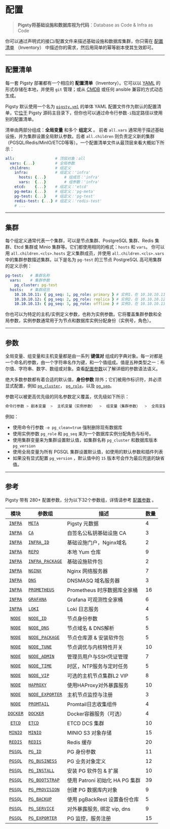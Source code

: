 # 配置

> **Pigsty将基础设施和数据库视为代码**：Database as Code & Infra as Code 

你可以通过声明式的接口/配置文件来描述基础设施和数据库集群，你只需在 [配置清单](#配置清单) （Inventory） 中描述你的需求，然后用简单的幂等剧本使其生效即可。


----------------

## 配置清单

每一套 Pigsty 部署都有一个相应的 **配置清单**（Inventory）。它可以以 [YAML](https://docs.ansible.com/ansible/2.9/user_guide/playbooks_variables.html) 的形式存储在本地，并使用 `git` 管理；或从 [CMDB](https://docs.ansible.com/ansible/2.9/user_guide/intro_dynamic_inventory.html) 或任何 ansible 兼容的方式动态生成。

Pigsty 默认使用一个名为 [`pigsty.yml`](https://github.com/Vonng/pigsty/blob/master/pigsty.yml) 的单体 YAML 配置文件作为默认的配置清单，它[位于](https://github.com/Vonng/pigsty/blob/master/ansible.cfg#L3) Pigsty 源码主目录下，但你也可以通过命令行参数`-i`指定路径以使用别的配置清单。

清单由两部分组成：**全局变量** 和多个 **组定义** 。 前者 `all.vars` 通常用于描述基础设施，并为集群设置全局默认参数。后者 `all.children` 则负责定义新的集群（PGSQL/Redis/MinIO/ETCD等等）。一个配置清单文件从最顶层来看大概如下所示：

```yaml
all:                  # 顶层对象：all
  vars: {...}         # 全局参数
  children:           # 组定义
    infra:            # 组定义：'infra'
      hosts: {...}        # 组成员：'infra'
      vars:  {...}        # 组参数：'infra'
    etcd:    {...}    # 组定义：'etcd'
    pg-meta: {...}    # 组定义：'pg-meta'
    pg-test: {...}    # 组定义：'pg-test'
    redis-test: {...} # 组定义：'redis-test'
    # ...
```


----------------

## 集群

每个组定义通常代表一个集群，可以是节点集群、PostgreSQL 集群、Redis 集群、Etcd 集群或 Minio 集群等。它们都使用相同的格式：`hosts` 和 `vars`。
你可以用 `all.children.<cls>.hosts` 定义集群成员，并使用 `all.children.<cls>.vars` 中的集群参数描述集群。以下是名为 `pg-test` 的三节点 PostgreSQL 高可用集群的定义示例：

```yaml
pg-test:   # 集群名称
  vars:    # 集群参数
    pg_cluster: pg-test
  hosts:   # 集群成员
    10.10.10.11: { pg_seq: 1, pg_role: primary } # 实例1，在 10.10.10.11 上，主库
    10.10.10.12: { pg_seq: 2, pg_role: replica } # 实例2，在 10.10.10.12 上，从库
    10.10.10.13: { pg_seq: 3, pg_role: offline } # 实例3，在 10.10.10.13 上，从库
```

你也可以为特定的主机/实例定义参数，也称为实例参数。它将覆盖集群参数和全局参数，实例参数通常用于为节点和数据库实例分配身份（实例号，角色）。



----------------

## 参数

全局变量、组变量和主机变量都是由一系列 **键值对** 组成的字典对象。每一对都是一个命名的参数，由一个字符串名作为键，和一个值组成。值是五种类型之一：布尔值、字符串、数字、数组或对象。查看[配置参数](param)以了解详细的参数语法语义。

绝大多数参数都有着合适的默认值，**身份参数** 除外；它们被用作标识符，并必须显式配置，例如 [`pg_cluster`](param#pg_cluster)， [`pg_role`](param#pg_role)，以及 [`pg_seq`](param#pg_seq)。

参数可以被更高优先级的同名参数定义覆盖，优先级如下所示：

```bash
命令行参数 > 剧本变量  >  主机变量（实例参数）  >  组变量（集群参数）  >  全局变量（全局参数） >  默认值
```

例如：

- 使用命令行参数 `-e pg_clean=true` 强制删除现有数据库
- 使用实例参数 `pg_role` 和 `pg_seq` 来为一个数据库实例分配角色与标号。
- 使用集群变量来为集群设置默认值，如集群名称 `pg_cluster` 和数据库版本 `pg_version`
- 使用全局变量为所有 PGSQL 集群设置默认值，如使用的默认参数和插件列表
- 如果没有显式配置 `pg_version` ，默认值中的 `15` 版本号会作为最后兜底的缺省值。



----------------

## 参考

Pigsty 带有 280+ 配置参数，分为以下32个参数组，详情请参考 [配置参数](param) 。

|            模块            | 参数组                                    | 描述                      | 数量 |
|:------------------------:|----------------------------------------|-------------------------|----|
|  [`INFRA`](param#infra)  | [`META`](param#meta)                   | Pigsty 元数据              | 4  |
|  [`INFRA`](param#infra)  | [`CA`](param#ca)                       | 自签名公私钥基础设施 CA           | 3  |
|  [`INFRA`](param#infra)  | [`INFRA_ID`](param#infra_id)           | 基础设施门户，Nginx域名          | 2  |
|  [`INFRA`](param#infra)  | [`REPO`](param#repo)                   | 本地 Yum 仓库               | 9  |
|  [`INFRA`](param#infra)  | [`INFRA_PACKAGE`](param#infra_package) | 基础设施软件包                 | 2  |
|  [`INFRA`](param#infra)  | [`NGINX`](param#nginx)                 | Nginx 网络服务器             | 7  |
|  [`INFRA`](param#infra)  | [`DNS`](param#dns)                     | DNSMASQ 域名服务器           | 3  |
|  [`INFRA`](param#infra)  | [`PROMETHEUS`](param#prometheus)       | Prometheus 时序数据库全家桶     | 16 |
|  [`INFRA`](param#infra)  | [`GRAFANA`](param#grafana)             | Grafana 可观测性全家桶         | 6  |
|  [`INFRA`](param#infra)  | [`LOKI`](param#loki)                   | Loki 日志服务               | 4  |
|   [`NODE`](param#node)   | [`NODE_ID`](param#node_id)             | 节点身份参数                  | 5  |
|   [`NODE`](param#node)   | [`NODE_DNS`](param#node_dns)           | 节点域名 & DNS解析            | 5  |
|   [`NODE`](param#node)   | [`NODE_PACKAGE`](param#node_package)   | 节点仓库源 & 安装软件包           | 5  |
|   [`NODE`](param#node)   | [`NODE_TUNE`](param#node_tune)         | 节点调优与内核特性开关             | 10 |
|   [`NODE`](param#node)   | [`NODE_ADMIN`](param#node_admin)       | 管理员用户与SSH凭证管理           | 7  |
|   [`NODE`](param#node)   | [`NODE_TIME`](param#node_time)         | 时区，NTP服务与定时任务           | 5  |
|   [`NODE`](param#node)   | [`NODE_VIP`](param#node_vip)           | 可选的主机节点集群L2 VIP         | 8  |
|   [`NODE`](param#node)   | [`HAPROXY`](param#haproxy)             | 使用HAProxy对外暴露服务         | 10 |
|   [`NODE`](param#node)   | [`NODE_EXPORTER`](param#node_exporter) | 主机节点监控与注册               | 3  |
|   [`NODE`](param#node)   | [`PROMTAIL`](param#promtail)           | Promtail日志收集组件          | 4  |
| [`DOCKER`](param#docker) | [`DOCKER`](param#docker)               | Docker容器服务（可选）          | 4  |
|   [`ETCD`](param#etcd)   | [`ETCD`](param#etcd)                   | ETCD DCS 集群             | 10 |
|  [`MINIO`](param#minio)  | [`MINIO`](param#minio)                 | MINIO S3 对象存储           | 15 |
|  [`REDIS`](param#redis)  | [`REDIS`](param#redis)                 | Redis 缓存                | 20 |
|  [`PGSQL`](param#pgsql)  | [`PG_ID`](param#pg_id)                 | PG 身份参数                 | 11 |
|  [`PGSQL`](param#pgsql)  | [`PG_BUSINESS`](param#pg_business)     | PG 业务对象定义               | 12 |
|  [`PGSQL`](param#pgsql)  | [`PG_INSTALL`](param#pg_install)       | 安装 PG 软件包 & 扩展          | 10 |
|  [`PGSQL`](param#pgsql)  | [`PG_BOOTSTRAP`](param#pg_bootstrap)   | 使用 Patroni 初始化 HA PG 集群 | 39 |
|  [`PGSQL`](param#pgsql)  | [`PG_PROVISION`](param#pg_provision)   | 创建 PG 数据库内对象            | 9  |
|  [`PGSQL`](param#pgsql)  | [`PG_BACKUP`](param#pg_backup)         | 使用 pgBackRest 设置备份仓库    | 5  |
|  [`PGSQL`](param#pgsql)  | [`PG_SERVICE`](param#pg_service)       | 对外暴露服务, 绑定 vip, dns     | 9  |
|  [`PGSQL`](param#pgsql)  | [`PG_EXPORTER`](param#pg_exporter)     | PG 监控，服务注册              | 15 |
